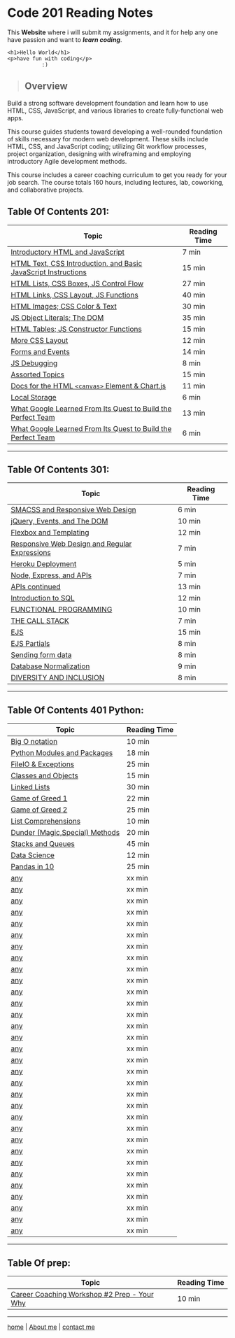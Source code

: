 # Code 201 Reading Notes

 This **Website** where i will submit my assignments, and it for help any one have passion and want to ***learn coding***.
 ```
 <h1>Hello World</h1>
 <p>have fun with coding</p>
            :)
 ```

 >## Overview

 Build a strong software development foundation and learn how to use HTML, CSS, JavaScript, and various libraries to create fully-functional web apps.

 This course guides students toward developing a well-rounded foundation of skills necessary for modern web development. These skills include HTML, CSS, and JavaScript coding; utilizing Git workflow processes, project organization, designing with wireframing and employing introductory Agile development methods.

 This course includes a career coaching curriculum to get you ready for your job search. The course totals 160 hours, including lectures, lab, coworking, and collaborative projects.


## Table Of Contents 201:

   **Topic**  | **Reading Time**
  ----------- |-----------------
  [Introductory HTML and JavaScript](/class-01.md)  | 7   min
  [HTML Text, CSS Introduction, and Basic JavaScript   Instructions](/class-02.md)  | 15 min
  [HTML Lists, CSS Boxes, JS Control Flow](/class-03.md)  | 27 min
  [HTML Links, CSS Layout, JS Functions](/class-04.md)    | 40 min
  [HTML Images; CSS Color & Text](/class-05.md)  | 30 min
  [JS Object Literals; The DOM](/class-06.md)  | 35 min
  [HTML Tables; JS Constructor Functions](/class-07.md)    | 15 min
  [More CSS Layout](/class-08.md)  | 12 min
  [Forms and Events](/class-09.md)  | 14 min
  [JS Debugging](/class-10.md) | 8 min
  [Assorted Topics](/class-11.md) | 15 min
  [Docs for the HTML `<canvas>` Element & Chart\.js](/class-12.md) | 11 min
  [Local Storage](/class-13.md) | 6 min
  [What Google Learned From Its Quest to Build the   Perfect Team](/class-14.md) | 13 min
  [What Google Learned From Its Quest to Build the   Perfect Team](/class-15.md) | 6 min 
  
  ---

## Table Of Contents 301:
  
   **Topic**  | **Reading Time**
  ----------- |-----------------
  [SMACSS and Responsive Web Design](/read-01.md)  | 6   min
  [jQuery, Events, and The DOM](/read-02.md)  | 10 min
  [Flexbox and Templating](/read-03.md)  | 12 min
  [Responsive Web Design and Regular Expressions](read-04.md)  | 7 min
  [Heroku Deployment](/read-05.md)  | 5 min
  [Node, Express, and APIs](/read-06.md)  | 7 min
  [APIs continued](/read-07.md)  | 13 min
  [Introduction to SQL](/read-08.md)  | 12 min
  [FUNCTIONAL PROGRAMMING](/read-09.md)  |10 min
  [THE CALL STACK](/read-10.md) | 7 min
  [EJS](/read-11.md) | 15 min
  [EJS Partials](/read-12.md) | 8 min
  [Sending form data](/read-13.md) | 8 min
  [Database Normalization](/read-14.md) | 9 min
  [DIVERSITY AND INCLUSION](/read-15.md) | 8 min 
  
  ---

## Table Of Contents 401 Python:

 **Topic**  | **Reading Time**
----------- |-----------------
[Big O notation](/read-401-py/read-01.md)  | 10 min
[Python Modules and Packages](/read-401-py/read-02.md)  | 18 min
[FileIO & Exceptions](/read-401-py/read-03.md)  | 25 min
[Classes and Objects](/read-401-py/read-04.md)  | 15 min
[Linked Lists](/read-401-py/read-05.md)  | 30 min
[Game of Greed 1](/read-401-py/read-06.md)  | 22 min
[Game of Greed 2](/read-401-py/read-07.md)  | 25 min
[List Comprehensions](/read-401-py/read-08.md)  | 10 min
[Dunder (Magic,Special) Methods](/read-401-py/read-09.md)  | 20 min
[Stacks and Queues](/read-401-py/read-10.md)  | 45 min
[Data Science](/read-401-py/read-11.md)  | 12 min
[Pandas in 10](/read-401-py/read-12.md)  | 25 min
[any](/read-401-py/read-13.md)  | xx min
[any](/read-401-py/read-14.md)  | xx min
[any](/read-401-py/read-15.md)  | xx min
[any](/read-401-py/read-16.md)  | xx min
[any](/read-401-py/read-17.md)  | xx min
[any](/read-401-py/read-18.md)  | xx min
[any](/read-401-py/read-19.md)  | xx min
[any](/read-401-py/read-20.md)  | xx min
[any](/read-401-py/read-21.md)  | xx min
[any](/read-401-py/read-22.md)  | xx min
[any](/read-401-py/read-23.md)  | xx min
[any](/read-401-py/read-24.md)  | xx min
[any](/read-401-py/read-25.md)  | xx min
[any](/read-401-py/read-26.md)  | xx min
[any](/read-401-py/read-27.md)  | xx min
[any](/read-401-py/read-28.md)  | xx min
[any](/read-401-py/read-29.md)  | xx min
[any](/read-401-py/read-30.md)  | xx min
[any](/read-401-py/read-31.md)  | xx min
[any](/read-401-py/read-32.md)  | xx min
[any](/read-401-py/read-33.md)  | xx min
[any](/read-401-py/read-34.md)  | xx min
[any](/read-401-py/read-35.md)  | xx min
[any](/read-401-py/read-36.md)  | xx min
[any](/read-401-py/read-37.md)  | xx min
[any](/read-401-py/read-38.md)  | xx min
[any](/read-401-py/read-39.md)  | xx min
[any](/read-401-py/read-40.md)  | xx min
[any](/read-401-py/read-41.md)  | xx min
[any](/read-401-py/read-42.md)  | xx min
[any](/read-401-py/read-43.md)  | xx min
[any](/read-401-py/read-44.md)  | xx min


---


## Table Of prep:

 **Topic**  | **Reading Time**
----------- |-----------------
[Career Coaching Workshop #2 Prep - Your Why](/prep/prep1.md)  | 10 min

---

[home](/README.md) | [About me](/about-me.md) | [contact me](/contact-me.md)